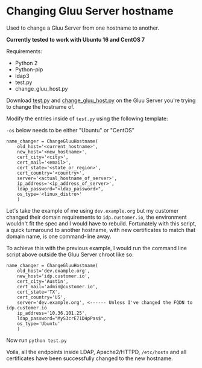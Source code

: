 # Changing Gluu Server hostname

Used to change a Gluu Server from one hostname to another.

**Currently tested to work with Ubuntu 16 and CentOS 7**

Requirements:

- Python 2
- Python-pip
- ldap3
- test.py
- change_gluu_host.py

Download [test.py](https://github.com/GluuFederation/cluster-mgr/blob/master/testing/test.py) and [change_gluu_host.py](https://github.com/GluuFederation/cluster-mgr/blob/master/testing/change_gluu_host.py) on the Gluu Server you're trying to change the hostname of.

Modify the entries inside of `test.py` using the following template:

`-os` below needs to be either "Ubuntu" or "CentOS"

```
name_changer = ChangeGluuHostname(
    old_host='<current_hostname>',
    new_host='<new_hostname>',
    cert_city='<city>',
    cert_mail='<email>',
    cert_state='<state_or_region>',
    cert_country='<country>',
    server='<actual_hostname_of_server>',
    ip_address='<ip_address_of_server>',
    ldap_password="<ldap_password>",
    os_type='<linux_distro>'
    )
```
  
  Let's take the example of me using `dev.example.org` but my customer changed their domain requirements to `idp.customer.io`, the environment wouldn't fit the spec and I would have to rebuild. Fortunately with this script, a quick turnaround to another hostname, with new certificates to match that domain name, is one command-line away.

  To achieve this with the previous example, I would run the command line script above outside the Gluu Server chroot like so:
  

```
name_changer = ChangeGluuHostname(
    old_host='dev.example.org',
    new_host='idp.customer.io',
    cert_city='Austin',
    cert_mail='admin@customer.io',
    cert_state='TX',
    cert_country='US',
    server='dev.example.org', <------ Unless I've changed the FQDN to idp.customer.io
    ip_address='10.36.101.25',
    ldap_password="MyS3crE71D4pPas$",
    os_type='Ubuntu'
    )
```

  Now run `python test.py`
  
  Voila, all the endpoints inside LDAP, Apache2/HTTPD, `/etc/hosts` and all certificates have been successfully changed to the new hostname. 

